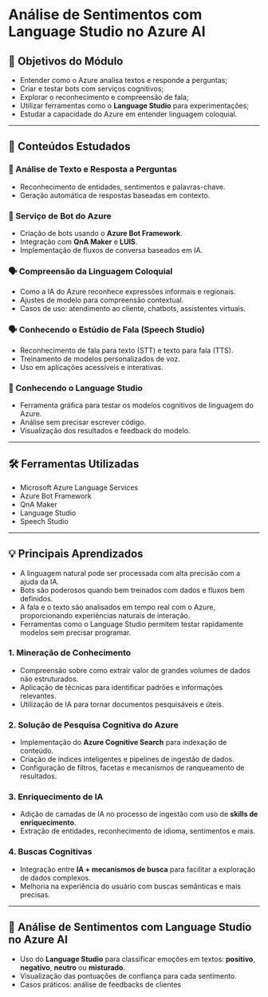 # Análise de Sentimentos com Language Studio no Azure AI

## 🎯 Objetivos do Módulo

- Entender como o Azure analisa textos e responde a perguntas;
- Criar e testar bots com serviços cognitivos;
- Explorar o reconhecimento e compreensão de fala;
- Utilizar ferramentas como o **Language Studio** para experimentações;
- Estudar a capacidade do Azure em entender linguagem coloquial.

---

## 📌 Conteúdos Estudados

### 🧠 Análise de Texto e Resposta a Perguntas
- Reconhecimento de entidades, sentimentos e palavras-chave.
- Geração automática de respostas baseadas em contexto.

### 🤖 Serviço de Bot do Azure
- Criação de bots usando o **Azure Bot Framework**.
- Integração com **QnA Maker** e **LUIS**.
- Implementação de fluxos de conversa baseados em IA.

### 🗣️ Compreensão da Linguagem Coloquial
- Como a IA do Azure reconhece expressões informais e regionais.
- Ajustes de modelo para compreensão contextual.
- Casos de uso: atendimento ao cliente, chatbots, assistentes virtuais.


### 🗣️ Conhecendo o Estúdio de Fala (Speech Studio)
- Reconhecimento de fala para texto (STT) e texto para fala (TTS).
- Treinamento de modelos personalizados de voz.
- Uso em aplicações acessíveis e interativas.

### 🧪 Conhecendo o Language Studio
- Ferramenta gráfica para testar os modelos cognitivos de linguagem do Azure.
- Análise sem precisar escrever código.
- Visualização dos resultados e feedback do modelo.

---

## 🛠️ Ferramentas Utilizadas

- Microsoft Azure Language Services  
- Azure Bot Framework  
- QnA Maker  
- Language Studio  
- Speech Studio  

---

## 💡 Principais Aprendizados

- A linguagem natural pode ser processada com alta precisão com a ajuda da IA.
- Bots são poderosos quando bem treinados com dados e fluxos bem definidos.
- A fala e o texto são analisados em tempo real com o Azure, proporcionando experiências naturais de interação.
- Ferramentas como o Language Studio permitem testar rapidamente modelos sem precisar programar.



### 1. Mineração de Conhecimento
- Compreensão sobre como extrair valor de grandes volumes de dados não estruturados.
- Aplicação de técnicas para identificar padrões e informações relevantes.
- Utilização de IA para tornar documentos pesquisáveis e úteis.

### 2. Solução de Pesquisa Cognitiva do Azure
- Implementação do **Azure Cognitive Search** para indexação de conteúdo.
- Criação de índices inteligentes e pipelines de ingestão de dados.
- Configuração de filtros, facetas e mecanismos de ranqueamento de resultados.

### 3. Enriquecimento de IA
- Adição de camadas de IA no processo de ingestão com uso de **skills de enriquecimento**.
- Extração de entidades, reconhecimento de idioma, sentimentos e mais.

### 4. Buscas Cognitivas
- Integração entre **IA + mecanismos de busca** para facilitar a exploração de dados complexos.
- Melhoria na experiência do usuário com buscas semânticas e mais precisas.

---

## 💬 Análise de Sentimentos com Language Studio no Azure AI

- Uso do **Language Studio** para classificar emoções em textos: **positivo**, **negativo**, **neutro** ou **misturado**.
- Visualização das pontuações de confiança para cada sentimento.
- Casos práticos: análise de feedbacks de clientes
